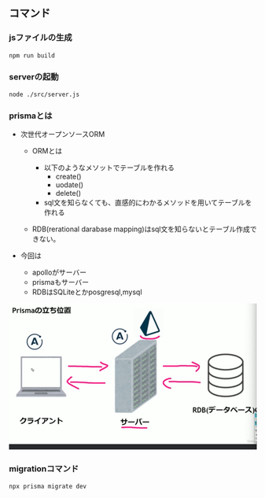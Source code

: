 ## コマンド

### jsファイルの生成
```
npm run build
```

### serverの起動
```
node ./src/server.js
```

### prismaとは
- 次世代オープンソースORM
  - ORMとは
    - 以下のようなメソットでテーブルを作れる
      - create()
      - uodate()
      - delete()
    - sql文を知らなくても、直感的にわかるメソッドを用いてテーブルを作れる

  - RDB(rerational darabase mapping)はsql文を知らないとテーブル作成できない。

- 今回は
  - apolloがサーバー
  - prismaもサーバー
  - RDBはSQLiteとかposgresql,mysql

![参考](./public/img/スクリーンショット%202023-12-06%209.30.21.png)

### migrationコマンド
```
npx prisma migrate dev
```
